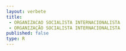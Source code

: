 ```yaml
---
layout: verbete
title:
 - ORGANIZACAO SOCIALISTA INTERNACIONALISTA
 - ORGANIZAÇÃO SOCIALISTA INTERNACIONALISTA
published: false
type: R
---
```



